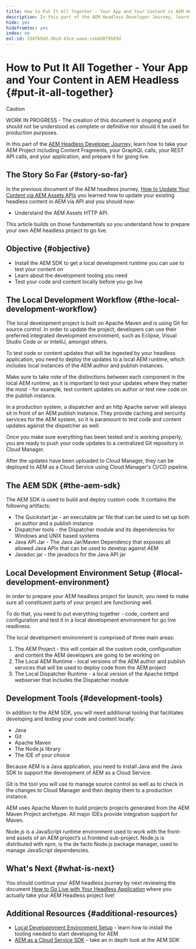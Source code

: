 ```yaml
---
title: How to Put It All Together - Your App and Your Content in AEM Headless
description: In this part of the AEM Headless Developer Journey, learn how to take your AEM Project including Content Fragments, your GraphQL calls, your REST API calls, and your application, and prepare it for going live.
hide: yes
hidefromtoc: yes
index: no
exl-id: 254fb9dd-36c8-43ce-aaea-ceb4d079503d
---
```

# How to Put It All Together - Your App and Your Content in AEM Headless {#put-it-all-together}

>[!CAUTION]
>
>WORK IN PROGRESS - The creation of this document is ongoing and it should not be understood as complete or definitive nor should it be used for production purposes.

In this part of the [AEM Headless Developer Journey,](overview.md) learn how to take your AEM Project including Content Fragments, your GraphQL calls, your REST API calls, and your application, and prepare it for going live.

## The Story So Far {#story-so-far}

In the previous document of the AEM headless journey, [How to Update Your Content via AEM Assets APIs](update-your-content.md) you learned how to update your existing headless content in AEM via API and you should now:

* Understand the AEM Assets HTTP API.

This article builds on those fundamentals so you understand how to prepare your own AEM headless project to go live.

## Objective {#objective}

* Install the AEM SDK to get a local development runtime you can use to test your content on
* Learn about the development tooling you need
* Test your code and content locally before you go live

## The Local Development Workflow {#the-local-development-workflow}

The local development project is built on Apache Maven and is using Git for source control. In order to update the project, developers can use their preferred integrated development environment, such as Eclipse, Visual Studio Code or or IntelliJ, amongst others.

To test code or content updates that will be ingested by your headless application, you need to deploy the updates to a local AEM runtime, which includes local instances of the AEM author and publish instances.

Make sure to take note of the distinctions between each component in the local AEM runtime, as it is important to test your updates where they matter the most - for example, test content updates on author or test new code on the publish instance.

In a production system, a dispatcher and an http Apache server will always sit in front of an AEM publish instance. They provide caching and sercurity services for the AEM system, so it is paramount to test code and content updates against the dispatcher as well.

Once you make sure everything has been tested and is working properly, you are ready to push your code updates to a centralized Git repository in Cloud Manager.

After the updates have been uploaded to Cloud Manager, they can be deployed to AEM as a Cloud Service using Cloud Manager's CI/CD pipeline.


## The AEM SDK {#the-aem-sdk}

The AEM SDK is used to build and deploy custom code. It contains the following artifacts:

* The Quickstart jar - an executable jar file that can be used to set up both an author and a publish instance
* Dispatcher tools - the Dispatcher module and its dependencies for Windows and UNIX based systems
* Java API Jar - The Java Jar/Maven Dependency that exposes all allowed Java APIs that can be used to develop against AEM 
* Javadoc jar - the javadocs for the Java API jar

## Local Development Environment Setup {#local-development-environment}

In order to prepare your AEM headless project for launch, you need to make sure all constituent parts of your project are functioning well.

To do that, you need to put everything together - code, content and configuration and test it in a local development environment for go live readiness.

The local development environment is comprised of three main areas:

1. The AEM Project - this will contain all the custom code, configuration and content the AEM developers are going to be working on
1. The Local AEM Runtime - local versions of the AEM author and publish services that will be used to deploy code from the AEM project
1. The Local Dispatcher Runtime - a local version of the Apache htttpd webserver that includes the Dispatcher module

## Development Tools {#development-tools}

In addition to the AEM SDK, you will need additional tooling that facilitates developing and testing your code and content locally:

* Java
* Git
* Apache Maven
* The Node.js library
* The IDE of your choice

Because AEM is a Java application, you need to install Java and the Java SDK to support the development of AEM as a Cloud Service.

Git is the tool you will use to manage source control as well as to check in the changes to Cloud Manager and then deploy them to a production instance.

AEM uses Apache Maven to build projects projects generated from the AEM Maven Project archetype. All major IDEs provide integration support for Maven.

Node.js is a JavaScript runtime environment used to work with the front-end assets of an AEM project’s ui.frontend sub-project. Node.js is distributed with npm, is the de facto Node.js package manager, used to manage JavaScript dependencies.

## What's Next {#what-is-next}

You should continue your AEM headless journey by next reviewing the document [How to Go Live with Your Headless Application](go-live.md) where you actually take your AEM Headless project live!

## Additional Resources {#additional-resources}

* [Local Developmment Environment Setup](https://experienceleague.adobe.com/docs/experience-manager-learn/cloud-service/local-development-environment-set-up/overview.html?lang=en#local-dispatcher-runtime) - learn how to install the tooling needed to start developing for AEM
* [AEM as a Cloud Service SDK](/help/implementing/developing/introduction/aem-as-a-cloud-service-sdk.md) - take an in depth look at the AEM SDK